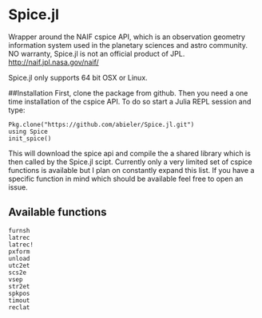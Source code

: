 # Spice.jl

Wrapper around the NAIF cspice API, which is an observation geometry information system used in
the planetary sciences and astro community. NO warranty, Spice.jl is not an official product of JPL.
http://naif.jpl.nasa.gov/naif/

Spice.jl only supports 64 bit OSX or Linux.




##Installation
First, clone the package from github. Then you need a one time installation of the cspice API. To do so start a Julia REPL
session and type:
```
Pkg.clone("https://github.com/abieler/Spice.jl.git")
using Spice
init_spice()
```

This will download the spice api and compile the a shared library which is then called by the Spice.jl scipt.
Currently only a very limited set of cspice functions is available but I plan on constantly expand this list. If
you have a specific function in mind which should be available feel free to open an issue.

## Available functions
```
furnsh
latrec
latrec!
pxform
unload
utc2et
scs2e
vsep
str2et
spkpos
timout
reclat
```


